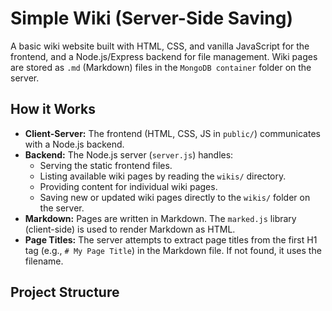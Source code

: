 # Simple Wiki (Server-Side Saving)

A basic wiki website built with HTML, CSS, and vanilla JavaScript for the frontend, and a Node.js/Express backend for file management. Wiki pages are stored as `.md` (Markdown) files in the `MongoDB container` folder on the server.

## How it Works

-   **Client-Server:** The frontend (HTML, CSS, JS in `public/`) communicates with a Node.js backend.
-   **Backend:** The Node.js server (`server.js`) handles:
    -   Serving the static frontend files.
    -   Listing available wiki pages by reading the `wikis/` directory.
    -   Providing content for individual wiki pages.
    -   Saving new or updated wiki pages directly to the `wikis/` folder on the server.
-   **Markdown:** Pages are written in Markdown. The `marked.js` library (client-side) is used to render Markdown as HTML.
-   **Page Titles:** The server attempts to extract page titles from the first H1 tag (e.g., `# My Page Title`) in the Markdown file. If not found, it uses the filename.

## Project Structure
